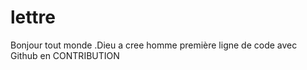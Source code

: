 # lettre 

Bonjour tout monde .Dieu a cree homme
première ligne de code avec Github en CONTRIBUTION


